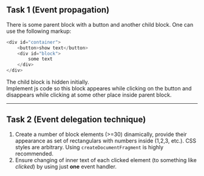 ## Task 1 (Event propagation)
There is some parent block with a button and another child block.  One can use the following markup:
```javascript       
<div id="container">
	<button>show text</button>
	<div id="block">
		some text
	</div>
</div>
```
The child block is hidden initially.  
Implement js code so this block appeares while clicking on the button and disappears while clicking at some other place inside parent block.

***

## Task 2 (Event delegation technique)
1. Create a number of block elements (>=30) dinamically, provide their appearance as set of rectangulars with numbers inside (1,2,3, etc.). CSS styles are arbitrary. Using `createDocumentFragment` is highly recommended. 
2. Ensure changing of inner text of each clicked element (to something like *clicked*) by using just **one** event handler.  
 
